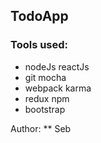 ## TodoApp

### Tools used: 
+ nodeJs				reactJs
+ git						mocha
+ webpack 			karma
+ redux					npm
+ bootstrap 


Author: ** Seb